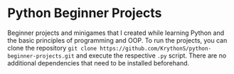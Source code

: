 # Python Beginner Projects

Beginner projects and minigames that I created while learning Python and the basic principles of programming and OOP. To run the projects, you can clone the repository `git clone https://github.com/KrythonS/python-beginner-projects.git` and execute the respective `.py` script. There are no additional dependencies that need to be installed beforehand.
